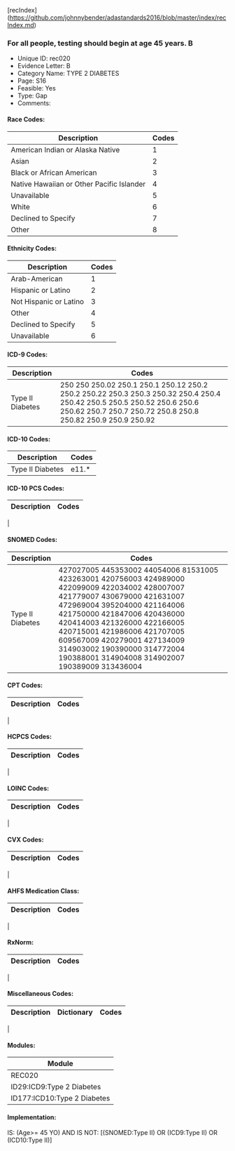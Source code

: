 [recIndex] (https://github.com/johnnybender/adastandards2016/blob/master/index/recIndex.md)

### **For all people, testing should begin at age 45 years. B**
* Unique ID: rec020
* Evidence Letter: B
* Category Name: TYPE 2 DIABETES
* Page: S16
* Feasible: Yes
* Type: Gap
* Comments: 

#### Race Codes:

Description | Codes
----------- | -----
American Indian or Alaska Native | 1					
Asian | 2					
Black or African American	| 3					
Native Hawaiian or Other Pacific Islander | 4
Unavailable	| 5
White	| 6
Declined to Specify	| 7					
Other	| 8					

#### Ethnicity Codes:

Description | Codes
----------- | -----
Arab-American	| 1
Hispanic or Latino | 2
Not Hispanic or Latino	| 3
Other	| 4
Declined to Specify	| 5
Unavailable	| 6

#### ICD-9 Codes:

Description | Codes
----------- | -----
Type II Diabetes | 250	250	250.02	250.1	250.1	250.12	250.2	250.2	250.22	250.3	250.3	250.32	250.4	250.4	250.42	250.5	250.5	250.52	250.6	250.6	250.62	250.7	250.7	250.72	250.8	250.8	250.82	250.9	250.9	250.92

#### ICD-10 Codes:

Description | Codes
----------- | -----
Type II Diabetes | e11.*

#### ICD-10 PCS Codes:

Description | Codes
----------- | -----
|

#### SNOMED Codes:

Description | Codes
----------- | -----
Type II Diabetes | 427027005	445353002	44054006	81531005	423263001	420756003	424989000	422099009	422034002	428007007	421779007	430679000	421631007	472969004	395204000	421164006	421750000	421847006	420436000	420414003	421326000	422166005	420715001	421986006	421707005	609567009	420279001	427134009	314903002	190390000	314772004	190388001	314904008	314902007	190389009	313436004

#### CPT Codes:

Description | Codes
----------- | -----
|

#### HCPCS Codes:

Description | Codes
----------- | -----
|

#### LOINC Codes:

Description | Codes
----------- | -----
|

#### CVX Codes:

Description | Codes
----------- | -----
|

#### AHFS Medication Class:

Description | Codes
----------- | -----
|

#### RxNorm:

Description | Codes
----------- | -----
|

#### Miscellaneous Codes:

Description | Dictionary | Codes
----------- | ---------- | -----
|

#### Modules:

Module |
------ |
REC020 | Age >= 45 YO |
ID29:ICD9:Type 2 Diabetes |
ID177:ICD10:Type 2 Diabetes |

#### Implementation:

IS: (Age>= 45 YO)
AND
IS NOT: [(SNOMED:Type II) OR (ICD9:Type II) OR (ICD10:Type II)]
